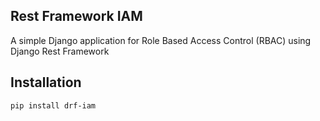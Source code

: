 ## Rest Framework IAM

A simple Django application for Role Based Access Control (RBAC) using Django Rest Framework

## Installation

```bash
pip install drf-iam
```
